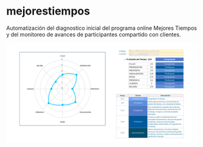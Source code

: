 # mejorestiempos
Automatización del diagnostico inicial del programa online Mejores Tiempos y del monitoreo de avances de participantes compartido con clientes.

![Radar del Tiempo](/images/RadarDelTiempo.png)
